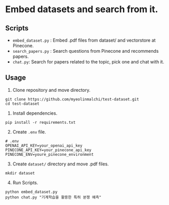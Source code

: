 # Embed datasets and search from it.

## Scripts

-   `embed_dataset.py` : Embed .pdf files from dataset/ and vectorstore at Pinecone.
-   `search_papers.py` : Search questions from Pinecone and recommends papers.
-   `chat.py`: Search for papers related to the topic, pick one and chat with it.

## Usage

1. Clone repository and move directory.

```
git clone https://github.com/myeolinmalchi/test-dataset.git
cd test-dataset
```

1. Install dependencies.

```
pip install -r requirements.txt
```

2. Create `.env` file.

```dosini
# .env
OPENAI_API_KEY=your_openai_api_key
PINECONE_API_KEY=your_pinecone_api_key
PINECONE_ENV=youre_pinecone_environment
```

3. Create `dataset/` directory and move .pdf files.

```
mkdir dataset
```

4. Run Scripts.

```
python embed_dataset.py
python chat.py "기계학습을 활용한 특허 분쟁 예측"
```
